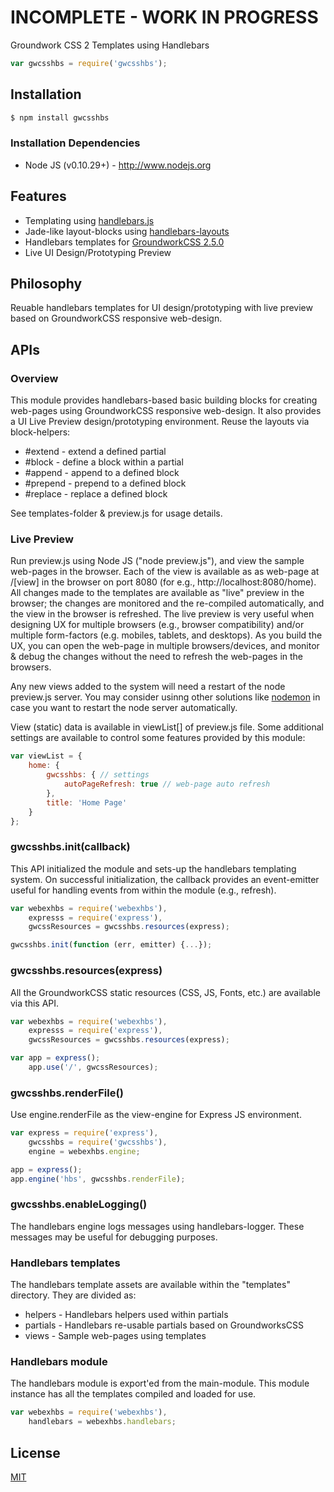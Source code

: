 # INCOMPLETE - WORK IN PROGRESS

  Groundwork CSS 2 Templates using Handlebars

```js
var gwcsshbs = require('gwcsshbs');
```

## Installation

```bash
$ npm install gwcsshbs
```

### Installation Dependencies

  * Node JS (v0.10.29+) - http://www.nodejs.org

## Features

  * Templating using [handlebars.js](https://github.com/wycats/handlebars.js)
  * Jade-like layout-blocks using [handlebars-layouts](https://github.com/shannonmoeller/handlebars-layouts)
  * Handlebars templates for [GroundworkCSS 2.5.0](https://github.com/groundworkcss/groundwork)
  * Live UI Design/Prototyping Preview

## Philosophy

  Reuable handlebars templates for UI design/prototyping with live preview based on
  GroundworkCSS responsive web-design.

## APIs

### Overview

  This module provides handlebars-based basic building blocks for creating web-pages using
  GroundworkCSS responsive web-design. It also provides a UI Live Preview design/prototyping
  environment. Reuse the layouts via block-helpers:
  * \#extend - extend a defined partial
  * \#block - define a block within a partial
  * \#append - append to a defined block
  * \#prepend - prepend to a defined block
  * \#replace - replace a defined block

  See templates-folder & preview.js for usage details.

### Live Preview

  Run preview.js using Node JS ("node preview.js"), and view the sample web-pages in the browser.
  Each of the view is available as as web-page at /[view] in the browser on port 8080 (for e.g.,
  http://localhost:8080/home). All changes made to the templates are available as "live" preview
  in the browser; the changes are monitored and the re-compiled automatically, and the view in
  the browser is refreshed. The live preview is very useful when designing UX for multiple browsers
  (e.g., browser compatibility) and/or multiple form-factors (e.g. mobiles, tablets, and desktops).
  As you build the UX, you can open the web-page in multiple browsers/devices, and monitor & debug
  the changes without the need to refresh the web-pages in the browsers.

  Any new views added to the system will need a restart of the node preview.js server. You may
  consider usinng other solutions like [nodemon](https://github.com/remy/nodemon) in case you want
  to restart the node server automatically.

  View (static) data is available in viewList[] of preview.js file. Some additional settings are
  available to control some features provided by this module:

```js
var viewList = {
    home: {
        gwcsshbs: { // settings
            autoPageRefresh: true // web-page auto refresh
        },
        title: 'Home Page'
    }
};
```


### gwcsshbs.init(callback)

  This API initialized the module and sets-up the handlebars templating system. On successful
  initialization, the callback provides an event-emitter useful for handling events from within
  the module (e.g., refresh).

```js
var webexhbs = require('webexhbs'),
    expresss = require('express'),
    gwcssResources = gwcsshbs.resources(express);

gwcsshbs.init(function (err, emitter) {...});
```

### gwcsshbs.resources(express)

  All the GroundworkCSS static resources (CSS, JS, Fonts, etc.) are available via this API.

```js
var webexhbs = require('webexhbs'),
    expresss = require('express'),
    gwcssResources = gwcsshbs.resources(express);

var app = express();
    app.use('/', gwcssResources);
```

### gwcsshbs.renderFile()

  Use engine.renderFile as the view-engine for Express JS  environment.

```js
var express = require('express'),
    gwcsshbs = require('gwcsshbs'),
    engine = webexhbs.engine;

app = express();
app.engine('hbs', gwcsshbs.renderFile);
```

### gwcsshbs.enableLogging()

  The handlebars engine logs messages using handlebars-logger. These messages may be useful
  for debugging purposes.

### Handlebars templates

  The handlebars template assets are available within the "templates" directory. They are divided as:
  * helpers - Handlebars helpers used within partials
  * partials - Handlebars re-usable partials based on GroundworksCSS
  * views - Sample web-pages using templates

### Handlebars module

  The handlebars module is export'ed from the main-module. This module instance has all the templates
  compiled and loaded for use.

```js
var webexhbs = require('webexhbs'),
    handlebars = webexhbs.handlebars;
```

## License

  [MIT](LICENSE)
